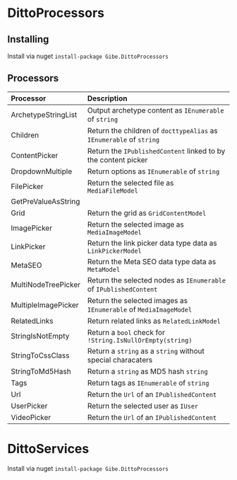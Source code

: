 # DittoProcessors

## Installing

Install via nuget ``` install-package Gibe.DittoProcessors ```

## Processors
| Processor | Description |
|:----------|:------------|
|ArchetypeStringList| Output archetype content as ```IEnumerable``` of ```string``` |
|Children| Return the children of ```docttypeAlias``` as ```IEnumerable``` of ```string``` |
|ContentPicker| Return the ```IPublishedContent``` linked to by the content picker |
|DropdownMultiple| Return options as ```IEnumerable``` of ```string``` |
|FilePicker| Return the selected file as ```MediaFileModel``` |
|GetPreValueAsString| |
|Grid| Return the grid as ```GridContentModel``` |
|ImagePicker| Return the selected image as ```MediaImageModel``` |
|LinkPicker| Return the link picker data type data as ```LinkPickerModel``` |
|MetaSEO| Return the Meta SEO data type data as ```MetaModel``` |
|MultiNodeTreePicker| Return the selected nodes as ```IEnumerable``` of ```IPublishedContent``` |
|MultipleImagePicker| Return the selected images as ```IEnumerable``` of ```MediaImageModel``` |
|RelatedLinks| Return related links as ```RelatedLinkModel``` |
|StringIsNotEmpty| Return a ```bool``` check for ```!String.IsNullOrEmpty(string)``` |
|StringToCssClass| Return a ```string``` as a ```string``` without special characaters |
|StringToMd5Hash| Return a ```string``` as MD5 hash ```string``` |
|Tags| Return tags as ```IEnumerable``` of ```string``` |
|Url| Return the ```Url``` of an ```IPublishedContent``` |
|UserPicker| Return the selected user as ```IUser``` |
|VideoPicker| Return the ```Url``` of an ```IPublishedContent``` |

# DittoServices

Install via nuget ``` install-package Gibe.DittoProcessors ```